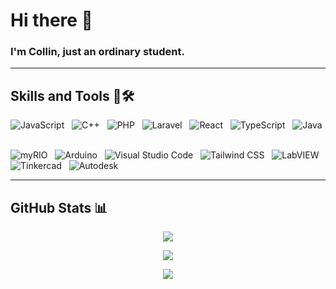 # Hi there 👋
### I'm Collin, just an ordinary student.

---

## Skills and Tools 💼🛠

![JavaScript](https://img.shields.io/badge/JavaScript-FFD700?style=for-the-badge&logo=javascript&logoColor=white) &nbsp;
![C++](https://img.shields.io/badge/C%2B%2B-00599C?style=for-the-badge&logo=cplusplus&logoColor=white) &nbsp;
![PHP](https://img.shields.io/badge/PHP-4F5B93?style=for-the-badge&logo=php&logoColor=white) &nbsp;
![Laravel](https://img.shields.io/badge/Laravel-FF2D20?style=for-the-badge&logo=laravel&logoColor=white) &nbsp;
![React](https://img.shields.io/badge/React-61DAFB?style=for-the-badge&logo=react&logoColor=white) &nbsp;
![TypeScript](https://img.shields.io/badge/TypeScript-3178C6?style=for-the-badge&logo=typescript&logoColor=white) &nbsp;
![Java](https://img.shields.io/badge/Java-007396?style=for-the-badge&logo=java&logoColor=white) &nbsp;

![myRIO](https://img.shields.io/badge/myRIO-FF9900?style=for-the-badge&logo=labview&logoColor=white) &nbsp;
![Arduino](https://img.shields.io/badge/Arduino-00979D?style=for-the-badge&logo=arduino&logoColor=white) &nbsp;
![Visual Studio Code](https://img.shields.io/badge/Visual_Studio_Code-007ACC?style=for-the-badge&logo=visualstudiocode&logoColor=white) &nbsp;
![Tailwind CSS](https://img.shields.io/badge/Tailwind%20CSS-06B6D4?style=for-the-badge&logo=tailwindcss&logoColor=white) &nbsp;
![LabVIEW](https://img.shields.io/badge/LabVIEW-FFD700?style=for-the-badge&logo=labview&logoColor=white) &nbsp;
![Tinkercad](https://img.shields.io/badge/Tinkercad-FB542B?style=for-the-badge&logo=tinkercad&logoColor=white) &nbsp;
![Autodesk](https://img.shields.io/badge/Autodesk-2F8B6D?style=for-the-badge&logo=autodesk&logoColor=white) &nbsp;

---

## GitHub Stats 📊

<p align="center">
  <img src="https://github-readme-stats.vercel.app/api?username=marvelcollin&show_icons=true&theme=dark" />
</p>

<p align="center">
  <img src="https://github-readme-streak-stats.herokuapp.com/?user=marvelcollin&theme=dark" />
</p>

<p align="center">
  <img src="https://github-readme-stats.vercel.app/api/top-langs/?username=marvelcollin&layout=compact&hide=php,blade,jupyter%20notebook,html,css,hack&theme=dark" />
</p>

